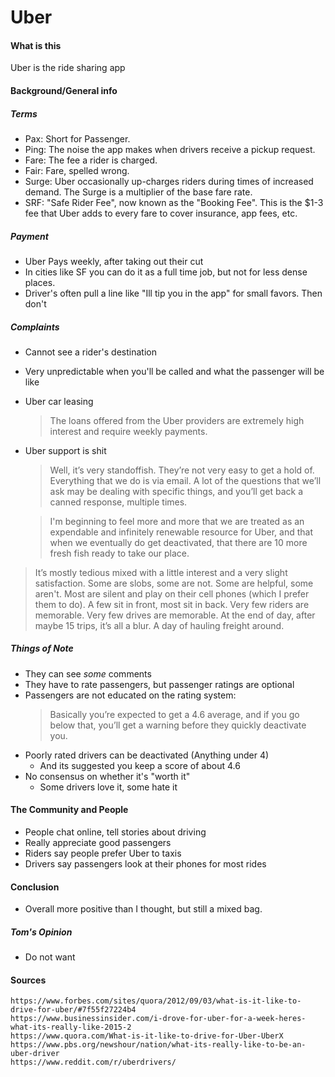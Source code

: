 Uber
===

#### What is this
Uber is the ride sharing app

#### Background/General info
##### Terms
* Pax: Short for Passenger.
* Ping: The noise the app makes when drivers receive a pickup request.
* Fare: The fee a rider is charged.
* Fair: Fare, spelled wrong.
* Surge: Uber occasionally up-charges riders during times of increased demand. The Surge is a multiplier of the base fare rate.
* SRF: "Safe Rider Fee", now known as the "Booking Fee". This is the $1-3 fee that Uber adds to every fare to cover insurance, app fees, etc.

##### Payment
* Uber Pays weekly, after taking out their cut
* In cities like SF you can do it as a full time job, but not for less dense places.
* Driver's often pull a line like "Ill tip you in the app" for small favors.  Then don't

##### Complaints
* Cannot see a rider's destination
* Very unpredictable when you'll be called and what the passenger will be like
* Uber car leasing
  > The loans offered from the Uber providers are extremely high interest and require weekly payments.
* Uber support is shit
  >  Well, it’s very standoffish. They’re not very easy to get a hold of. Everything that we do is via email. A lot of the questions that we’ll ask may be dealing with specific things, and you’ll get back a canned response, multiple times.

  > I'm beginning to feel more and more that we are treated as an expendable and infinitely renewable resource for Uber, and that when we eventually do get deactivated, that there are 10 more fresh fish ready to take our place.
>It’s mostly tedious mixed with a little interest and a very slight satisfaction.
>Some are slobs, some are not. Some are helpful, some aren't. Most are silent and play on their cell phones (which I prefer them to do). A few sit in front, most sit in back. Very few riders are memorable. Very few drives are memorable. At the end of day, after maybe 15 trips, it’s all a blur. A day of hauling freight around.

##### Things of Note
* They can see _some_ comments
* They have to rate passengers, but passenger ratings are optional
* Passengers are  not educated on the rating system:
  > Basically you’re expected to get a 4.6 average, and if you go below that, you’ll get a warning before they quickly deactivate you.
* Poorly rated drivers can be deactivated (Anything under 4)
  * And its suggested you keep a score of about 4.6
* No consensus on whether it's "worth it"
  * Some drivers love it, some hate it

#### The Community and People
* People chat online, tell stories about driving
* Really appreciate good passengers
* Riders say people prefer Uber to taxis
* Drivers say passengers look at their phones for most rides

#### Conclusion
* Overall more positive than I thought, but still a mixed bag.

##### Tom's Opinion
* Do not want


#### Sources
```
https://www.forbes.com/sites/quora/2012/09/03/what-is-it-like-to-drive-for-uber/#7f55f27224b4
https://www.businessinsider.com/i-drove-for-uber-for-a-week-heres-what-its-really-like-2015-2
https://www.quora.com/What-is-it-like-to-drive-for-Uber-UberX
https://www.pbs.org/newshour/nation/what-its-really-like-to-be-an-uber-driver
https://www.reddit.com/r/uberdrivers/
```

